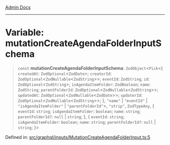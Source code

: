 [Admin Docs](/)

***

# Variable: mutationCreateAgendaFolderInputSchema

> `const` **mutationCreateAgendaFolderInputSchema**: `ZodObject`\<`Pick`\<\{ `createdAt`: `ZodOptional`\<`ZodDate`\>; `creatorId`: `ZodOptional`\<`ZodNullable`\<`ZodString`\>\>; `eventId`: `ZodString`; `id`: `ZodOptional`\<`ZodString`\>; `isAgendaItemFolder`: `ZodBoolean`; `name`: `ZodString`; `parentFolderId`: `ZodOptional`\<`ZodNullable`\<`ZodString`\>\>; `updatedAt`: `ZodOptional`\<`ZodNullable`\<`ZodDate`\>\>; `updaterId`: `ZodOptional`\<`ZodNullable`\<`ZodString`\>\>; \}, `"name"` \| `"eventId"` \| `"isAgendaItemFolder"` \| `"parentFolderId"`\>, `"strip"`, `ZodTypeAny`, \{ `eventId`: `string`; `isAgendaItemFolder`: `boolean`; `name`: `string`; `parentFolderId?`: `null` \| `string`; \}, \{ `eventId`: `string`; `isAgendaItemFolder`: `boolean`; `name`: `string`; `parentFolderId?`: `null` \| `string`; \}\>

Defined in: [src/graphql/inputs/MutationCreateAgendaFolderInput.ts:5](https://github.com/Sourya07/talawa-api/blob/aac5f782223414da32542752c1be099f0b872196/src/graphql/inputs/MutationCreateAgendaFolderInput.ts#L5)
